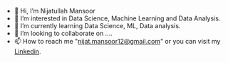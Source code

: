 - 👋 Hi, I’m Nijatullah Mansoor
- 👀 I’m interested in Data Science, Machine Learning and Data Analysis. 
- 🌱 I’m currently learning Data Science, ML, Data analysis.
- 💞️ I’m looking to collaborate on ....
- 📫 How to reach me "nijat.mansoor12@gmail.com" or you can visit my <a href="https://www.linkedin.com/in/nijatullah-mansoor-276976199/">Linkedin</a>.

<!---
nijatullahmansoor/nijatullahmansoor is a ✨ special ✨ repository because its `README.md` (this file) appears on your GitHub profile.
You can click the Preview link to take a look at your changes.
--->
